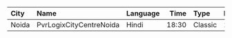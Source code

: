 | City  | Name                    | Language |  Time | Type    | Price | Capacity | Booked |
| :---- | :---------------------- | :------- | ----: | :------ | ----: | -------: | -----: |
| Noida | PvrLogixCityCentreNoida | Hindi    | 18:30 | Classic |  260₹ |       48 |      2 |